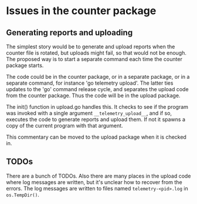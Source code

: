 # Issues in the counter package

## Generating reports and uploading

The simplest story would be to generate and upload reports when the
counter file is rotated, but uploads might fail, so that would not be
enough. The proposed way is to start a separate command each time the
counter package starts.

The code could be in the counter package, or in a separate package, or
in a separate command, for instance 'go telemetry upload'. The latter ties
updates to the 'go' command release cycle, and separates the upload code from the
counter package. Thus the code will be in the upload package.

The init() function in upload.go handles this. It checks to see if the
program was invoked with a single argument `__telemetry_upload__`, and if
so, executes the code to generate reports and upload them. If not it spawns
a copy of the current program with that argument.

This commentary can be moved to the upload package when it is checked in.

## TODOs

There are a bunch of TODOs. Also there are many places in the upload code
where log messages are written, but it's unclear how to recover from the
errors. The log messages are written to files named `telemetry-<pid>.log`
in `os.TempDir()`.

